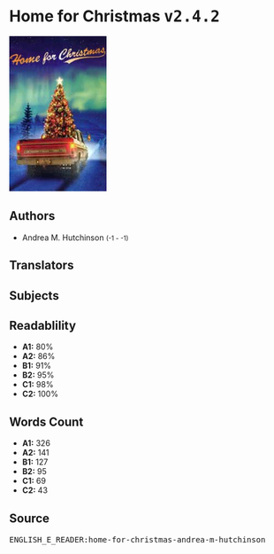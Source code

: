 # Home for Christmas <kbd>v2.4.2</kbd>

![](./cover.medium.jpg "")

## Authors


 - Andrea M. Hutchinson <small>(-1 - -1)</small>

## Translators



## Subjects



## Readablility


 - **A1:** 80%
 - **A2:** 86%
 - **B1:** 91%
 - **B2:** 95%
 - **C1:** 98%
 - **C2:** 100%

## Words Count


 - **A1:** 326
 - **A2:** 141
 - **B1:** 127
 - **B2:** 95
 - **C1:** 69
 - **C2:** 43

## Source


<kbd>ENGLISH_E_READER:home-for-christmas-andrea-m-hutchinson</kbd>
